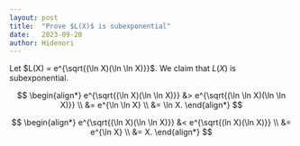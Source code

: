 ```yaml
---
layout: post
title:  "Prove $L(X)$ is subexponential"
date:   2023-09-20
author: Hidenori
---
```



Let $L(X) = e^{\sqrt{(\ln X)(\ln \ln X)}}$.
We claim that $L(X)$ is subexponential.


$$
\begin{align*}
    e^{\sqrt{(\ln X)(\ln \ln X)}}
        &> e^{\sqrt{(\ln \ln X)(\ln \ln X)}} \\
        &= e^{\ln \ln X} \\
        &= \ln X.
\end{align*}
$$

$$
\begin{align*}
    e^{\sqrt{(\ln X)(\ln \ln X)}}
        &< e^{\sqrt{(ln X)(\ln X)}} \\
        &= e^{\ln X} \\
        &= X.
\end{align*}
$$
